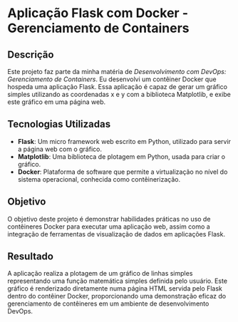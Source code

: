 # Aplicação Flask com Docker - Gerenciamento de Containers

## Descrição
Este projeto faz parte da minha matéria de *Desenvolvimento com DevOps: Gerenciamento de Containers*. Eu desenvolvi um contêiner Docker que hospeda uma aplicação Flask. Essa aplicação é capaz de gerar um gráfico simples utilizando as coordenadas x e y com a biblioteca Matplotlib, e exibe este gráfico em uma página web.

## Tecnologias Utilizadas
- **Flask**: Um micro framework web escrito em Python, utilizado para servir a página web com o gráfico.
- **Matplotlib**: Uma biblioteca de plotagem em Python, usada para criar o gráfico.
- **Docker**: Plataforma de software que permite a virtualização no nível do sistema operacional, conhecida como contêinerização.

## Objetivo
O objetivo deste projeto é demonstrar habilidades práticas no uso de contêineres Docker para executar uma aplicação web, assim como a integração de ferramentas de visualização de dados em aplicações Flask.

## Resultado
A aplicação realiza a plotagem de um gráfico de linhas simples representando uma função matemática simples definida pelo usuário. Este gráfico é renderizado diretamente numa página HTML servida pelo Flask dentro do contêiner Docker, proporcionando uma demonstração eficaz do gerenciamento de contêineres em um ambiente de desenvolvimento DevOps.
